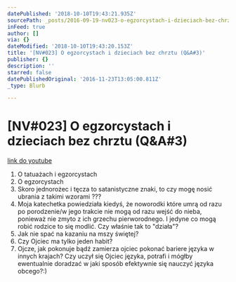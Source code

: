 ```yaml
---
datePublished: '2018-10-10T19:43:21.935Z'
sourcePath: _posts/2016-09-19-nv023-o-egzorcystach-i-dzieciach-bez-chrztu-qanda3.md
inFeed: true
author: []
via: {}
dateModified: '2018-10-10T19:43:20.153Z'
title: '[NV#023] O egzorcystach i dzieciach bez chrztu (Q&A#3)'
publisher: {}
description: ''
starred: false
datePublishedOriginal: '2016-11-23T13:05:00.811Z'
_type: Blurb

---
```

# \[NV\#023\] O egzorcystach i dzieciach bez chrztu (Q&A\#3)
[link do youtube][0]

1. O tatuażach i egzorcystach
2. O egzorcystach
3. Skoro jednorożec i tęcza to satanistyczne znaki, to czy mogę nosić ubrania z takimi wzorami ???
4. Moja katechetka powiedziała kiedyś, że noworodki które umrą od razu po porodzenie/w jego trakcie nie mogą od razu wejść do nieba, ponieważ nie zmyto z ich grzechu pierworodnego. I jedyne co mogą robić rodzice to się modlić. Czy właśnie tak to "działa"?
5. Jak nie spać na kazaniu na mszy świętej?
6. Czy Ojciec ma tylko jeden habit?
7. Ojcze, jak pokonuje bądź zamierza ojciec pokonać bariere języka w innych krajach? Czy uczył się Ojciec języka, potrafi i mógłby ewentualnie doradzać w jaki sposób efektywnie się nauczyć języka obcego?:)

[0]: https://www.youtube.com/watch?v=q_Jb5c5BLCg